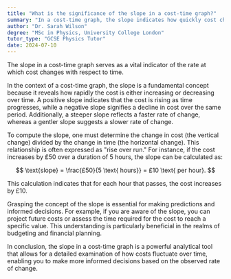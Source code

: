 ```yaml
---
title: "What is the significance of the slope in a cost-time graph?"
summary: "In a cost-time graph, the slope indicates how quickly cost changes over time, reflecting the rate of change between the two variables."
author: "Dr. Sarah Wilson"
degree: "MSc in Physics, University College London"
tutor_type: "GCSE Physics Tutor"
date: 2024-07-10
---
```


The slope in a cost-time graph serves as a vital indicator of the rate at which cost changes with respect to time.

In the context of a cost-time graph, the slope is a fundamental concept because it reveals how rapidly the cost is either increasing or decreasing over time. A positive slope indicates that the cost is rising as time progresses, while a negative slope signifies a decline in cost over the same period. Additionally, a steeper slope reflects a faster rate of change, whereas a gentler slope suggests a slower rate of change.

To compute the slope, one must determine the change in cost (the vertical change) divided by the change in time (the horizontal change). This relationship is often expressed as "rise over run." For instance, if the cost increases by £50 over a duration of 5 hours, the slope can be calculated as:

$$
\text{slope} = \frac{£50}{5 \text{ hours}} = £10 \text{ per hour}.
$$

This calculation indicates that for each hour that passes, the cost increases by £10.

Grasping the concept of the slope is essential for making predictions and informed decisions. For example, if you are aware of the slope, you can project future costs or assess the time required for the cost to reach a specific value. This understanding is particularly beneficial in the realms of budgeting and financial planning.

In conclusion, the slope in a cost-time graph is a powerful analytical tool that allows for a detailed examination of how costs fluctuate over time, enabling you to make more informed decisions based on the observed rate of change.
    